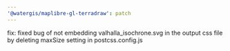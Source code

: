 ```yaml
---
'@watergis/maplibre-gl-terradraw': patch
---
```


fix: fixed bug of not embedding valhalla_isochrone.svg in the output css file by deleting maxSize setting in postcss.config.js

